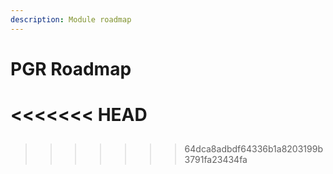 ```yaml
---
description: Module roadmap
---
```


# PGR Roadmap

<<<<<<< HEAD
=======
## 



>>>>>>> 64dca8adbdf64336b1a8203199b3791fa23434fa
